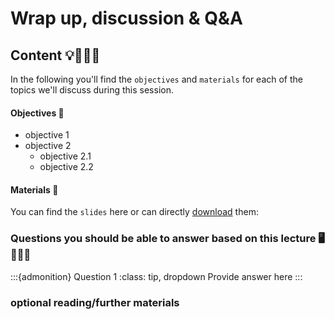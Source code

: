 # Wrap up, discussion & Q&A

## Content 💡👩🏽‍🏫  

In the following you'll find the `objectives` and `materials` for each of the topics we'll discuss during this session.

#### Objectives 📍
- objective 1
- objective 2
    - objective 2.1
    - objective 2.2

#### Materials 📓

You can find the `slides` here or can directly [download]() them:


### Questions you should be able to answer based on this lecture 🖥️✍🏽📖

:::{admonition} Question 1
:class: tip, dropdown
Provide answer here
:::


### optional reading/further materials

